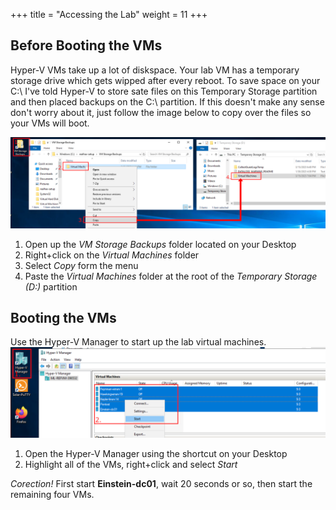 +++
title = "Accessing the Lab"
weight = 11
+++

## Before Booting the VMs
Hyper-V VMs take up a lot of diskspace.  Your lab VM has a temporary storage drive which gets wipped after every reboot.  To save space on your C:\ 
I've told Hyper-V to store sate files on this Temporary Storage partition and then placed backups on the C:\ partition.  If this doesn't make any sense 
don't worry about it, just follow the image below to copy over the files so your VMs will boot.

![](./vmstoragebackup.png)

1. Open up the *VM Storage Backups* folder located on your Desktop
2. Right+click on the *Virtual Machines* folder
3. Select *Copy* form the menu
4. Paste the *Virtual Machines* folder at the root of the *Temporary Storage (D:)* partition

## Booting the VMs
Use the Hyper-V Manager to start up the lab virtual machines.
![](./startvms.png)

1. Open the Hyper-V Manager using the shortcut on your Desktop
2. Highlight all of the VMs, right+click and select *Start*

*Corection!*
First start **Einstein-dc01**, wait 20 seconds or so, then start the remaining four VMs.
